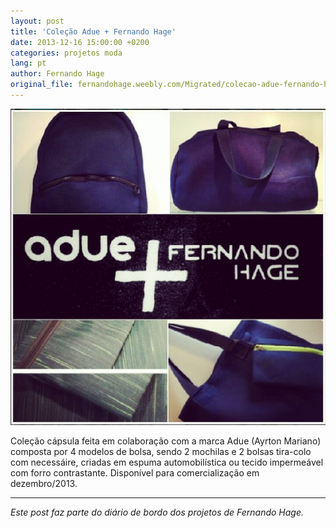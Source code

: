 ```yaml
---
layout: post
title: 'Coleção Adue + Fernando Hage'
date: 2013-12-16 15:00:00 +0200
categories: projetos moda
lang: pt
author: Fernando Hage
original_file: fernandohage.weebly.com/Migrated/colecao-adue-fernando-hage.html
---
```


![Coleção Adue + Fernando Hage](/assets/images/colecao-adue-fernando-hage-01.png)

Coleção cápsula feita em colaboração com a marca Adue (Ayrton Mariano) composta por 4 modelos de bolsa, sendo 2 mochilas e 2 bolsas tira-colo com necessáire, criadas em espuma automobilística ou tecido impermeável com forro contrastante. Disponível para comercialização em dezembro/2013.

---

*Este post faz parte do diário de bordo dos projetos de Fernando Hage.*
